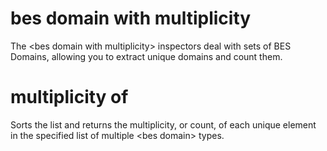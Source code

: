 # bes domain with multiplicity

The &lt;bes domain with multiplicity&gt; inspectors deal with sets of BES Domains, allowing you to extract unique domains and count them.

# multiplicity of <bes domain with multiplicity>

Sorts the list and returns the multiplicity, or count, of each unique element in the specified list of multiple &lt;bes domain&gt; types.
